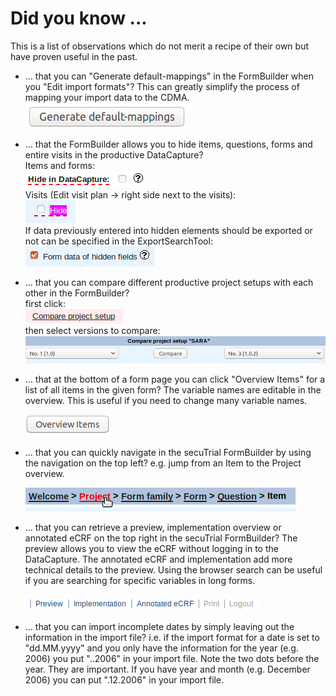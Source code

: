 # Did you know ...

This is a list of observations which do not merit a recipe of their own but have proven useful in the past.

- ... that you can "Generate default-mappings" in the FormBuilder when you "Edit import formats"? This can greatly simplify the process of mapping your import data to the CDMA.  
  ![gen_def_map](fig/generate_default_mappings.png "gen_def_map")


- ... that the FormBuilder allows you to hide items, questions, forms and entire visits in the productive DataCapture?  
  Items and forms:  
  ![hide_in_dc](fig/hide_in_datacapture.png "hide_in_dc")  
  Visits (Edit visit plan -> right side next to the visits):  
  ![hide_vis](fig/hide_visit.png "hide_vis")  
  If data previously entered into hidden elements should be exported or not can be specified in the ExportSearchTool:  
  ![exp_hidden](fig/hidden_data_exportsearchtool.png "exp_hidden")  

- ... that you can compare different productive project setups with each other in the FormBuilder?  
  first click:  
  ![proj_setup_compare1](fig/compare_proj_setup1.png "compare_setup_1")  
  then select versions to compare:  
  ![proj_setup_compare2](fig/compare_proj_setup2.png "compare_setup_2")

- ... that at the bottom of a form page you can click "Overview Items" for a list of all items in the given form? 
      The variable names are editable in the overview. This is useful if you need to change many variable names.
      
  ![overview_items](fig/overview_items.png "overview_items")

- ...  that you can quickly navigate in the secuTrial FormBuilder by using the navigation on the top left? e.g. jump from an Item to the Project overview.

  ![navigation](fig/navigation.png "navigation")

- ... that you can retrieve a preview, implementation overview or annotated eCRF on the top right in the secuTrial FormBuilder? The preview allows you to view the eCRF without logging in to the DataCapture. The annotated eCRF and implementation add more technical details to the preview. Using the browser search can be useful if you are searching for specific variables in long forms.

  ![prev_imp_annoercf](fig/prev_imp_annocrf.png "prev_imp_annoercf")
  
- ... that you can import incomplete dates by simply leaving out the information in the import file? i.e. if the import format for a date is set to "dd.MM.yyyy" and you only have the information for the year (e.g. 2006) you put "..2006" in your import file. Note the two dots before the year. They are important. If you have year and month (e.g. December 2006) you can put ".12.2006" in your import file.
